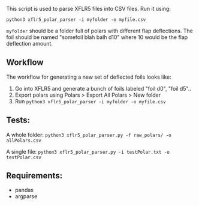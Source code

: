 This script is used to parse XFLR5 files into CSV files. Run it using:

`python3 xflr5_polar_parser -i myfolder -o myfile.csv`

`myfolder` should be a folder full of polars with different flap deflections.
The foil should be named "somefoil blah balh d10" where 10 would be the flap deflection amount.

## Workflow
The workflow for generating a new set of deflected foils looks like:
1. Go into XFLR5 and generate a bunch of foils labeled "foil d0", "foil d5"..
2. Export polars using Polars > Export All Polars > New folder
3. Run `python3 xflr5_polar_parser -i myfolder -o myfile.csv`


## Tests:

A whole folder:
`python3 xflr5_polar_parser.py -f raw_polars/ -o allPolars.csv`

A single file:
`python3 xflr5_polar_parser.py -i testPolar.txt -o testPolar.csv`


## Requirements:
* pandas
* argparse
